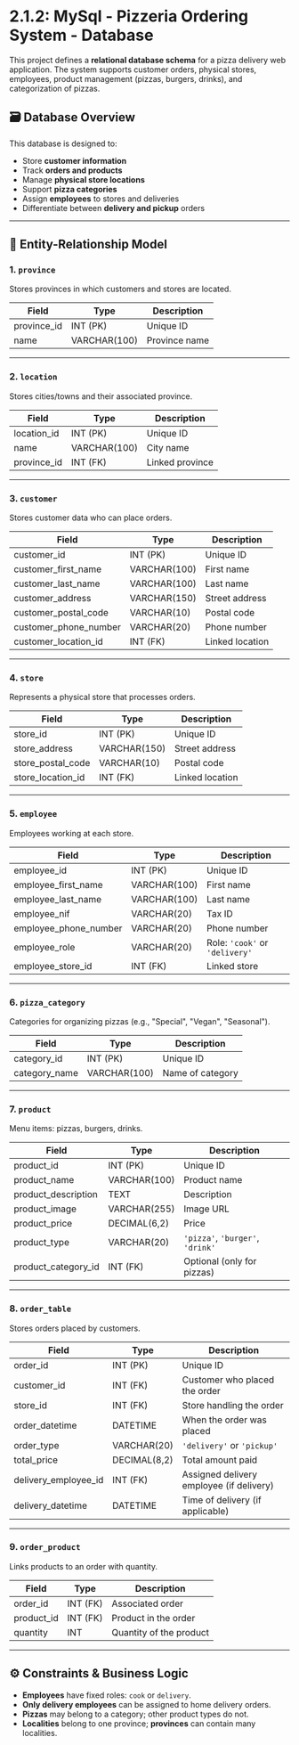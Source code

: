 # 2.1.2: MySql - Pizzeria Ordering System - Database

This project defines a **relational database schema** for a pizza delivery web application. The system supports customer orders, physical stores, employees, product management (pizzas, burgers, drinks), and categorization of pizzas.

## 🗃️ Database Overview

This database is designed to:

- Store **customer information**
- Track **orders and products**
- Manage **physical store locations**
- Support **pizza categories**
- Assign **employees** to stores and deliveries
- Differentiate between **delivery and pickup** orders

---

## 🧱 Entity-Relationship Model

### 1. `province`

Stores provinces in which customers and stores are located.

| Field        | Type        | Description       |
|--------------|-------------|-------------------|
| province_id  | INT (PK)    | Unique ID         |
| name         | VARCHAR(100)| Province name     |

---

### 2. `location`

Stores cities/towns and their associated province.

| Field        | Type        | Description       |
|--------------|-------------|-------------------|
| location_id  | INT (PK)    | Unique ID         |
| name         | VARCHAR(100)| City name         |
| province_id  | INT (FK)    | Linked province   |

---

### 3. `customer`

Stores customer data who can place orders.

| Field                 | Type           | Description               |
|----------------------|----------------|---------------------------|
| customer_id          | INT (PK)       | Unique ID                 |
| customer_first_name  | VARCHAR(100)   | First name                |
| customer_last_name   | VARCHAR(100)   | Last name                 |
| customer_address     | VARCHAR(150)   | Street address            |
| customer_postal_code | VARCHAR(10)    | Postal code               |
| customer_phone_number| VARCHAR(20)    | Phone number              |
| customer_location_id | INT (FK)       | Linked location           |

---

### 4. `store`

Represents a physical store that processes orders.

| Field             | Type           | Description       |
|------------------|----------------|-------------------|
| store_id         | INT (PK)       | Unique ID         |
| store_address    | VARCHAR(150)   | Street address    |
| store_postal_code| VARCHAR(10)    | Postal code       |
| store_location_id| INT (FK)       | Linked location   |

---

### 5. `employee`

Employees working at each store.

| Field              | Type           | Description                              |
|-------------------|----------------|------------------------------------------|
| employee_id        | INT (PK)       | Unique ID                                |
| employee_first_name| VARCHAR(100)   | First name                               |
| employee_last_name | VARCHAR(100)   | Last name                                |
| employee_nif       | VARCHAR(20)    | Tax ID                                   |
| employee_phone_number | VARCHAR(20)| Phone number                             |
| employee_role      | VARCHAR(20)    | Role: `'cook'` or `'delivery'`           |
| employee_store_id  | INT (FK)       | Linked store                             |

---

### 6. `pizza_category`

Categories for organizing pizzas (e.g., "Special", "Vegan", "Seasonal").

| Field        | Type        | Description       |
|--------------|-------------|-------------------|
| category_id  | INT (PK)    | Unique ID         |
| category_name| VARCHAR(100)| Name of category  |

---

### 7. `product`

Menu items: pizzas, burgers, drinks.

| Field             | Type         | Description                        |
|------------------|--------------|------------------------------------|
| product_id        | INT (PK)     | Unique ID                          |
| product_name      | VARCHAR(100) | Product name                       |
| product_description | TEXT       | Description                        |
| product_image     | VARCHAR(255) | Image URL                          |
| product_price     | DECIMAL(6,2) | Price                              |
| product_type      | VARCHAR(20)  | `'pizza'`, `'burger'`, `'drink'`   |
| product_category_id| INT (FK)    | Optional (only for pizzas)         |

---

### 8. `order_table`

Stores orders placed by customers.

| Field               | Type          | Description                              |
|--------------------|---------------|------------------------------------------|
| order_id            | INT (PK)      | Unique ID                                |
| customer_id         | INT (FK)      | Customer who placed the order            |
| store_id            | INT (FK)      | Store handling the order                 |
| order_datetime      | DATETIME      | When the order was placed                |
| order_type          | VARCHAR(20)   | `'delivery'` or `'pickup'`               |
| total_price         | DECIMAL(8,2)  | Total amount paid                        |
| delivery_employee_id| INT (FK)      | Assigned delivery employee (if delivery) |
| delivery_datetime   | DATETIME      | Time of delivery (if applicable)         |

---

### 9. `order_product`

Links products to an order with quantity.

| Field       | Type       | Description                 |
|-------------|------------|-----------------------------|
| order_id    | INT (FK)   | Associated order            |
| product_id  | INT (FK)   | Product in the order        |
| quantity    | INT        | Quantity of the product     |

---

## ⚙️ Constraints & Business Logic

- **Employees** have fixed roles: `cook` or `delivery`.
- **Only delivery employees** can be assigned to home delivery orders.
- **Pizzas** may belong to a category; other product types do not.
- **Localities** belong to one province; **provinces** can contain many localities.


 
